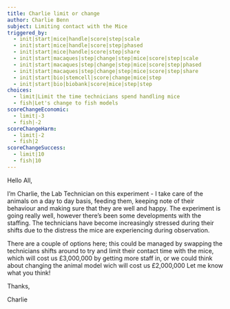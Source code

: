 ```yaml
---
title: Charlie limit or change
author: Charlie Benn
subject: Limiting contact with the Mice
triggered_by:
  - init|start|mice|handle|score|step|scale
  - init|start|mice|handle|score|step|phased
  - init|start|mice|handle|score|step|share
  - init|start|macaques|step|change|step|mice|score|step|scale
  - init|start|macaques|step|change|step|mice|score|step|phased
  - init|start|macaques|step|change|step|mice|score|step|share
  - init|start|bio|stemcell|score|change|mice|step
  - init|start|bio|biobank|score|mice|step|step
choices:
  - limit|Limit the time technicians spend handling mice
  - fish|Let's change to fish models
scoreChangeEconomic:
  - limit|-3
  - fish|-2
scoreChangeHarm:
  - limit|-2
  - fish|2
scoreChangeSuccess:
  - limit|10
  - fish|10
---
```


Hello All,

I’m Charlie, the Lab Technician on this experiment - I take care of the animals on a day to day basis, feeding them, keeping note of their behaviour and making sure that they are well and happy. The experiment is going really well, however there’s been some developments with the staffing. The technicians have become increasingly stressed during their shifts due to the distress the mice are experiencing during observation.

There are a couple of options here; this could be managed by swapping the technicians shifts around to try and limit their contact time with the mice, which will cost us £3,000,000 by getting more staff in, or we could think about changing the animal model wich will cost us £2,000,000 Let me know what you think!

Thanks,

Charlie
